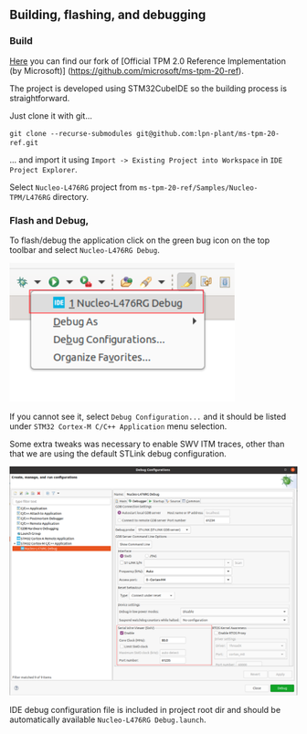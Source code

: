 ## Building, flashing, and debugging

### Build
[Here](https://github.com/lpn-plant/ms-tpm-20-ref) you can find our fork of
[Official TPM 2.0 Reference Implementation (by Microsoft)]
(https://github.com/microsoft/ms-tpm-20-ref).

The project is developed using STM32CubeIDE so the building process is
straightforward.

Just clone it with git...
```
git clone --recurse-submodules git@github.com:lpn-plant/ms-tpm-20-ref.git
```

... and import it using `Import -> Existing Project into Workspace` in
`IDE Project Explorer`.

Select `Nucleo-L476RG` project from `ms-tpm-20-ref/Samples/Nucleo-TPM/L476RG`
directory.

### Flash and Debug,
To flash/debug the application click on the green bug icon on the top toolbar
and select `Nucleo-L476RG Debug`.

![Flash](images/eclipse_flash.png)

If you cannot see it, select `Debug Configuration...` and it should be listed
under `STM32 Cortex-M C/C++ Application` menu selection.


Some extra tweaks was necessary to enable SWV ITM traces, other than that we are
using the default STLink debug configuration.

![Debug congiguration](images/eclipse_debug_config.png)

IDE debug configuration file is included in project root dir and should be
automatically available `Nucleo-L476RG Debug.launch`.
